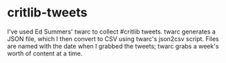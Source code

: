# critlib-tweets
I've used Ed Summers' twarc to collect #critlib tweets. twarc generates a JSON file, which I then convert to CSV using twarc's json2csv script. Files are named with the date when I grabbed the tweets; twarc grabs a week's worth of content at a time.

